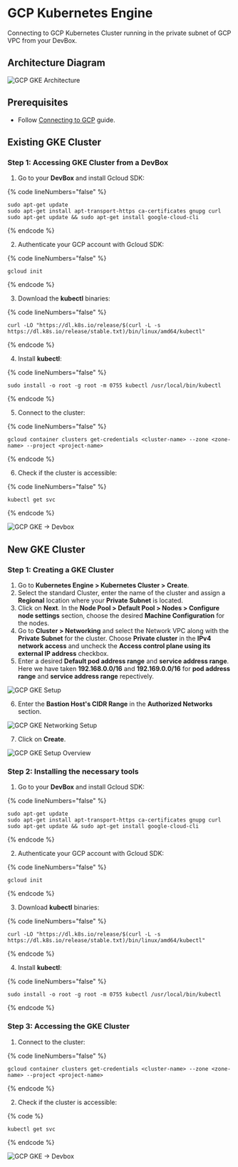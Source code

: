 # GCP Kubernetes Engine

Connecting to GCP Kubernetes Cluster running in the private subnet of GCP VPC from your DevBox.

## Architecture Diagram

![GCP GKE Architecture](../../../.gitbook/assets/gcp-gke-architecture.png)

## Prerequisites

- Follow [Connecting to GCP](../../existing-network/connecting-to-gcp.md) guide.

## Existing GKE Cluster

### Step 1: Accessing GKE Cluster from a DevBox

1. Go to your **DevBox** and install Gcloud SDK:

{% code lineNumbers="false" %}
```
sudo apt-get update
sudo apt-get install apt-transport-https ca-certificates gnupg curl
sudo apt-get update && sudo apt-get install google-cloud-cli
```
{% endcode %}

2. Authenticate your GCP account with Gcloud SDK:

{% code lineNumbers="false" %}
```
gcloud init
```
{% endcode %}

3. Download the **kubectl** binaries:

{% code lineNumbers="false" %}
```
curl -LO "https://dl.k8s.io/release/$(curl -L -s https://dl.k8s.io/release/stable.txt)/bin/linux/amd64/kubectl"
```
{% endcode %}

4. Install **kubectl**:

{% code lineNumbers="false" %}
```
sudo install -o root -g root -m 0755 kubectl /usr/local/bin/kubectl
```
{% endcode %}

5. Connect to the cluster:

{% code lineNumbers="false" %}
```
gcloud container clusters get-credentials <cluster-name> --zone <zone-name> --project <project-name>
```
{% endcode %}

6. Check if the cluster is accessible:

{% code lineNumbers="false" %}
```
kubectl get svc
```
{% endcode %}

![GCP GKE -> Devbox](../../../.gitbook/assets/gcp-gke-devbox-access.png)

## New GKE Cluster

### Step 1: Creating a GKE Cluster

1. Go to **Kubernetes Engine > Kubernetes Cluster > Create**.
2. Select the standard Cluster, enter the name of the cluster and assign a **Regional** location where your **Private Subnet** is located.
3. Click on **Next**. In the **Node Pool > Default Pool > Nodes > Configure node settings** section, choose the desired **Machine Configuration** for the nodes.
4. Go to **Cluster > Networking** and select the Network VPC along with the **Private Subnet** for the cluster. Choose **Private cluster** in the **IPv4 network access** and uncheck the **Access control plane using its external IP address** checkbox.
5. Enter a desired **Default pod address range** and **service address range**. Here we have taken **192.168.0.0/16** and **192.169.0.0/16** for **pod address range** and **service address range** repectively.

![GCP GKE Setup](../../../.gitbook/assets/gcp-gke-setup-1.png)

6. Enter the **Bastion Host's CIDR Range** in the **Authorized Networks** section.

![GCP GKE Networking Setup](../../../.gitbook/assets/gcp-gke-setup-2.png)

7. Click on **Create**.

![GCP GKE Setup Overview](../../../.gitbook/assets/gcp-gke-setup-3.png)

### Step 2: Installing the necessary tools

1. Go to your **DevBox** and install Gcloud SDK:

{% code lineNumbers="false" %}
```
sudo apt-get update
sudo apt-get install apt-transport-https ca-certificates gnupg curl
sudo apt-get update && sudo apt-get install google-cloud-cli
```
{% endcode %}

2. Authenticate your GCP account with Gcloud SDK:

{% code lineNumbers="false" %}
```
gcloud init
```
{% endcode %}

3. Download **kubectl** binaries:

{% code lineNumbers="false" %}
```
curl -LO "https://dl.k8s.io/release/$(curl -L -s https://dl.k8s.io/release/stable.txt)/bin/linux/amd64/kubectl"
```
{% endcode %}

4. Install **kubectl**:

{% code lineNumbers="false" %}
```
sudo install -o root -g root -m 0755 kubectl /usr/local/bin/kubectl
```
{% endcode %}

### Step 3: Accessing the GKE Cluster

1. Connect to the cluster:

{% code lineNumbers="false" %}
```
gcloud container clusters get-credentials <cluster-name> --zone <zone-name> --project <project-name>
```
{% endcode %}

2. Check if the cluster is accessible:

{% code %}
```
kubectl get svc
```
{% endcode %}

![GCP GKE -> Devbox](../../../.gitbook/assets/gcp-gke-devbox-access.png)
